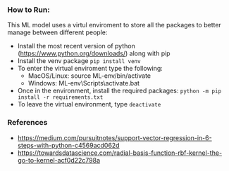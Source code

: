 ### How to Run:
This ML model uses a virtul enviroment to store all the packages to better manage between different people:
- Install the most recent version of python (https://www.python.org/downloads/) along with pip 
- Install the venv package `pip install venv`
- To enter the virtual enviroment type the following:
    - MacOS/Linux: source ML-env/bin/activate 
    - Windows: ML-env\Scripts\activate.bat 
- Once in the environment, install the required packages: `python -m pip install -r requirements.txt`
- To leave the virtual environment, type `deactivate`

### References
- https://medium.com/pursuitnotes/support-vector-regression-in-6-steps-with-python-c4569acd062d
- https://towardsdatascience.com/radial-basis-function-rbf-kernel-the-go-to-kernel-acf0d22c798a
